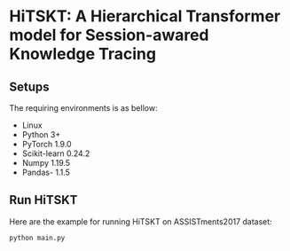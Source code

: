 # HiTSKT: A Hierarchical Transformer model for Session-awared Knowledge Tracing

## Setups
The requiring environments is as bellow:
- Linux
- Python 3+
- PyTorch 1.9.0
- Scikit-learn 0.24.2
- Numpy 1.19.5
- Pandas- 1.1.5

## Run HiTSKT
Here are the example for running HiTSKT on ASSISTments2017 dataset:
```
python main.py
```
